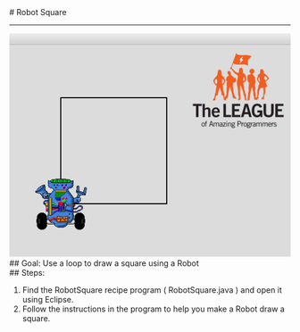 
 <div id="recipeLeftColumn">
  # Robot Square
  <hr/>
  <img alt="square image" src="./robotSquare.png"/>
  <div id="recipeGoal">
   ## Goal:
   Use a loop to draw a square using a Robot
  </div>
 </div>
 <div id="recipeRightColumn">
  <div id="recipeSteps">
   ## Steps:
   <ol id="stepList">
    <li>
     Find the RobotSquare recipe program ( RobotSquare.java ) and open it using Eclipse.
    </li>
    <li>
     Follow the instructions in the program to help you make a Robot draw a square.
    </li>
   </ol>
  </div>
 </div>


